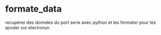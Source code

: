 # formate_data
recupérer des données du port serie avec python et les formater pour les ajouter sur electrorun

